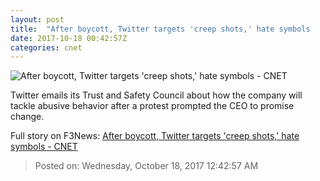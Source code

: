 ```yaml
---
layout: post
title:  "After boycott, Twitter targets 'creep shots,' hate symbols     - CNET"
date: 2017-10-18 00:42:57Z
categories: cnet
---
```


![After boycott, Twitter targets 'creep shots,' hate symbols     - CNET](https://cnet4.cbsistatic.com/img/1GMCeh2wNssbiT3TDExDe5zqWvM=/670x503/2014/06/13/3b3d85c9-8386-4051-ba67-53abcfe52dda/twitterlogoblue.png)

Twitter emails its Trust and Safety Council about how the company will tackle abusive behavior after a protest prompted the CEO to promise change.


Full story on F3News: [After boycott, Twitter targets 'creep shots,' hate symbols     - CNET](http://www.f3nws.com/n/vNYUTD)

> Posted on: Wednesday, October 18, 2017 12:42:57 AM

